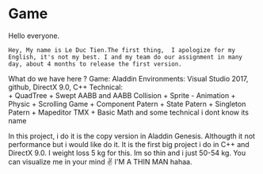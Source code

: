 # Game
   Hello everyone.

    Hey, My name is Le Duc Tien.The first thing,  I apologize for my English, it's not my best. I and my team do our assignment in many day, about 4 months to release the first version. 
   What do we have here ?
Game:              Aladdin
Environments: Visual Studio 2017, github, DirectX 9.0, C++
Technical:  
                     + QuadTree
                     + Swept AABB and AABB Collision
                     + Sprite - Animation
                     + Physic
                     + Scrolling Game
                     + Component Patern 
                     + State     Patern 
                     + Singleton Patern 
                     + Mapeditor TMX
                     + Basic Math
                        and some technical i dont know its name 

 In this project, i do it is the copy version in Aladdin Genesis. Althougth it not performance but i would like do it. It is the first big project i do in C++ and DirectX 9.0. I weight loss 5 kg for this. Im so thin and i just 50-54 kg. You can visualize me in your mind ✌️  I'M A THIN MAN hahaa.
